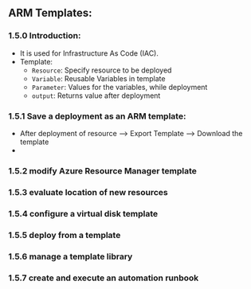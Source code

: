 ## ARM Templates:

### 1.5.0 Introduction:

* It is used for Infrastructure As Code (IAC).
* Template:
  * `Resource`: Specify resource to be deployed
  * `Variable`: Reusable Variables in template
  * `Parameter`: Values for the variables, while deployment
  * `output`: Returns value after deployment

### 1.5.1 Save a deployment as an ARM template: 

* After deployment of resource --> Export Template --> Download the template
* 

### 1.5.2 modify Azure Resource Manager template

### 1.5.3 evaluate location of new resources

### 1.5.4 configure a virtual disk template

### 1.5.5 deploy from a template

### 1.5.6 manage a template library

### 1.5.7 create and execute an automation runbook

